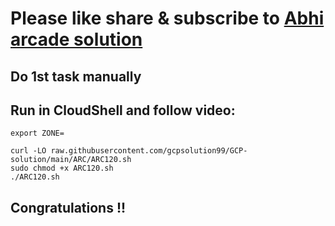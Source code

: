 # Please like share & subscribe to [Abhi arcade solution](http://www.youtube.com/@Abhi_Arcade_Solution)

## Do 1st task manually

## Run in CloudShell and follow video:

```
export ZONE=
```
```
curl -LO raw.githubusercontent.com/gcpsolution99/GCP-solution/main/ARC/ARC120.sh
sudo chmod +x ARC120.sh
./ARC120.sh
```

## Congratulations !!
